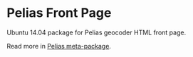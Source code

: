 Pelias Front Page
=================

Ubuntu 14.04 package for Pelias geocoder HTML front page.

Read more in [Pelias meta-package](https://github.com/openaddresses/pelias-ubuntu-xenial#readme).
